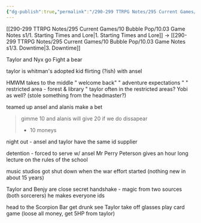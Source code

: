 ```yaml
---
{"dg-publish":true,"permalink":"/290-299 TTRPG Notes/295 Current Games/10 Bubble Pop/10.03 Game Notes s1/02. First day of school/"}
---
```



[[290-299 TTRPG Notes/295 Current Games/10 Bubble Pop/10.03 Game Notes s1/1. Starting Times and Lore\|1. Starting Times and Lore]] -> [[290-299 TTRPG Notes/295 Current Games/10 Bubble Pop/10.03 Game Notes s1/3. Downtime\|3. Downtime]]

Taylor and Nyx go
Fight a bear

taylor is whitman's adopted kid
flirting (?ish) with ansel

HMWM takes to the middle
" welcome back"
" adventure expectations "
" restricted area - forest & library "
taylor often in the restricted areas?
Yobi as well? (stole something from the headmaster?)

teamed up
ansel and alanis make a bet
> gimme 10 and alanis will give 20 if we do dissapear
> + 10 moneys

night out - ansel and taylor have the same id supplier

detention - forced to serve w/ ansel
Mr Perry Peterson gives an hour long lecture on the rules of the school

music studios got shut down when the war effort started (nothing new in about 15 years)

Taylor and Benjy are close
secret handshake - magic from two sources (both sorcerers)
he makes everyone ids

head to the Scorpion Bar
get drunk
see Taylor take off glasses
play card game (loose all money, get 5HP from taylor)
